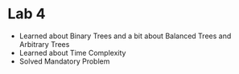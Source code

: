 # Lab 4

- Learned about Binary Trees and a bit about Balanced Trees and Arbitrary Trees
- Learned about Time Complexity
- Solved Mandatory Problem


